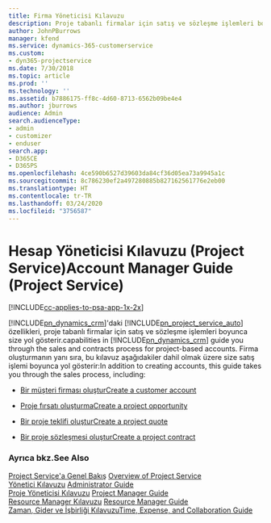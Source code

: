 ```yaml
---
title: Firma Yöneticisi Kılavuzu
description: Proje tabanlı firmalar için satış ve sözleşme işlemleri boyunca size yol gösteren Project Service için hesap yöneticisi kılavuzu.
author: JohnPBurrows
manager: kfend
ms.service: dynamics-365-customerservice
ms.custom:
- dyn365-projectservice
ms.date: 7/30/2018
ms.topic: article
ms.prod: ''
ms.technology: ''
ms.assetid: b7886175-ff8c-4d60-8713-6562b09be4e4
ms.author: jburrows
audience: Admin
search.audienceType:
- admin
- customizer
- enduser
search.app:
- D365CE
- D365PS
ms.openlocfilehash: 4ce590b6527d39603da84cf36d05ea73a9945a1c
ms.sourcegitcommit: 8c786230ef2a497280885b827162561776e2eb00
ms.translationtype: HT
ms.contentlocale: tr-TR
ms.lasthandoff: 03/24/2020
ms.locfileid: "3756587"
---
```

# <a name="account-manager-guide-project-service"></a><span data-ttu-id="72e0a-103">Hesap Yöneticisi Kılavuzu (Project Service)</span><span class="sxs-lookup"><span data-stu-id="72e0a-103">Account Manager Guide (Project Service)</span></span>

[!INCLUDE[cc-applies-to-psa-app-1x-2x](../includes/cc-applies-to-psa-app-1x-2x.md)]

[!INCLUDE[pn_dynamics_crm](../includes/pn-dynamics-crm.md)]<span data-ttu-id="72e0a-104">'daki [!INCLUDE[pn_project_service_auto](../includes/pn-project-service-auto.md)] özellikleri, proje tabanlı firmalar için satış ve sözleşme işlemleri boyunca size yol gösterir.</span><span class="sxs-lookup"><span data-stu-id="72e0a-104">capabilities in [!INCLUDE[pn_dynamics_crm](../includes/pn-dynamics-crm.md)] guide you through the sales and contracts process for project-based accounts.</span></span> <span data-ttu-id="72e0a-105">Firma oluşturmanın yanı sıra, bu kılavuz aşağıdakiler dahil olmak üzere size satış işlemi boyunca yol gösterir:</span><span class="sxs-lookup"><span data-stu-id="72e0a-105">In addition to creating accounts, this guide takes you through the sales process, including:</span></span>  
  
-   [<span data-ttu-id="72e0a-106">Bir müşteri firması oluştur</span><span class="sxs-lookup"><span data-stu-id="72e0a-106">Create a customer account</span></span>](../project-service/create-customer-account.md)  
  
-   [<span data-ttu-id="72e0a-107">Proje fırsatı oluşturma</span><span class="sxs-lookup"><span data-stu-id="72e0a-107">Create a project opportunity</span></span>](../project-service/create-project-opportunity.md)  
  
-   [<span data-ttu-id="72e0a-108">Bir proje teklifi oluştur</span><span class="sxs-lookup"><span data-stu-id="72e0a-108">Create a project quote</span></span>](../project-service/create-project-quote.md)  
  
-   [<span data-ttu-id="72e0a-109">Bir proje sözleşmesi oluştur</span><span class="sxs-lookup"><span data-stu-id="72e0a-109">Create a project contract</span></span>](../project-service/create-project-contract.md)  
  
  
### <a name="see-also"></a><span data-ttu-id="72e0a-110">Ayrıca bkz.</span><span class="sxs-lookup"><span data-stu-id="72e0a-110">See Also</span></span>  
 <span data-ttu-id="72e0a-111">[Project Service'a Genel Bakış](../project-service/overview.md) </span><span class="sxs-lookup"><span data-stu-id="72e0a-111">[Overview of Project Service](../project-service/overview.md) </span></span>  
 <span data-ttu-id="72e0a-112">[Yönetici Kılavuzu](../project-service/admin-guide.md) </span><span class="sxs-lookup"><span data-stu-id="72e0a-112">[Administrator Guide](../project-service/admin-guide.md) </span></span>  
 <span data-ttu-id="72e0a-113">[Proje Yöneticisi Kılavuzu](../project-service/project-manager-guide.md) </span><span class="sxs-lookup"><span data-stu-id="72e0a-113">[Project Manager Guide](../project-service/project-manager-guide.md) </span></span>  
 <span data-ttu-id="72e0a-114">[Resource Manager Kılavuzu](../project-service/resource-manager-guide.md) </span><span class="sxs-lookup"><span data-stu-id="72e0a-114">[Resource Manager Guide](../project-service/resource-manager-guide.md) </span></span>  
 [<span data-ttu-id="72e0a-115">Zaman, Gider ve İşbirliği Kılavuzu</span><span class="sxs-lookup"><span data-stu-id="72e0a-115">Time, Expense, and Collaboration Guide</span></span>](../project-service/time-expense-collaboration-guide.md)
